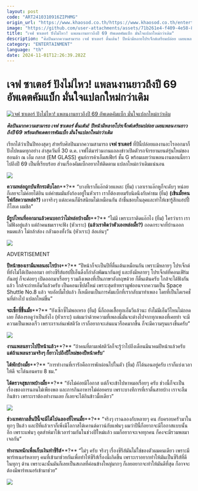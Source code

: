 ```yaml
---
layout: post
code: "ART2410310916ZIPHMG"
origin_url: "https://www.khaosod.co.th/https://www.khaosod.co.th/entertainment/news_9482944"
image: "https://github.com/user-attachments/assets/71b261e4-f409-4e58-8c64-8967b115a726"
title: "เจฟ ซาเตอร์ ปังไม่ไหว! แพลนงานยาวถึงปี 69 อัพเดตคัมแบ็ก มั่นใจแปลกใหม่กว่าเดิม"
description: "ศิลปินมากความสามารถ เจฟ ซาเตอร์ ตื่นเต้น! ปีหน้ามีหลายโปรเจ็กต์เตรียมปล่อย เผยแพลนงานยาวถึงปี 69 พร้อมอัพเดตการคัมแบ็ก มั่นใจแปลกใหม่กว่าเดิม"
category: "ENTERTAINMENT"
language: "th"
date: 2024-11-01T12:26:39.282Z
---
```


# เจฟ ซาเตอร์ ปังไม่ไหว! แพลนงานยาวถึงปี 69 อัพเดตคัมแบ็ก มั่นใจแปลกใหม่กว่าเดิม

[![เจฟ ซาเตอร์ ปังไม่ไหว! แพลนงานยาวถึงปี 69 อัพเดตคัมแบ็ก มั่นใจแปลกใหม่กว่าเดิม](https://www.khaosod.co.th/wpapp/uploads/2024/10/jeff1.jpg "เจฟ ซาเตอร์ ปังไม่ไหว! แพลนงานยาวถึงปี 69 อัพเดตคัมแบ็ก มั่นใจแปลกใหม่กว่าเดิม")](https://www.khaosod.co.th/wpapp/uploads/2024/10/jeff1.jpg)

_**ศิลปินมากความสามารถ เจฟ ซาเตอร์ ตื่นเต้น! ปีหน้ามีหลายโปรเจ็กต์เตรียมปล่อย เผยแพลนงานยาวถึงปี 69 พร้อมอัพเดตการคัมแบ็ก มั่นใจแปลกใหม่กว่าเดิม**_

เรียกได้ว่าเป็นปีทองสุดๆ สำหรับศิลปินมากความสามารถ **เจฟ ซาเตอร์** ที่ปีนี้ปล่อยผลงานอะไรออกมาก็ปังไปหมดทุกอย่าง ล่าสุดวันที่ 30 ต.ค. เจฟได้มาร่วมงานแถลงข่าวเปิดตัวรถจักรยานยนต์รุ่นใหม่ของฮอนด้า ณ เอ็ม กลาส (EM GLASS) ศูนย์การค้าเอ็มสเฟียร์ ชั้น G พร้อมเผยว่าแพลนงานตอนนี้ยาวไปถึงปี 69 เป็นที่เรียบร้อย ส่วนเรื่องคัมแบ็กอยากให้ติดตาม แปลกใหม่กว่าเดิมแน่นอน

[![](https://www.khaosod.co.th/wpapp/uploads/2024/10/jeff8.jpg)](https://www.khaosod.co.th/wpapp/uploads/2024/10/jeff8.jpg)

**ความหล่อถูกบันทึกระดับโลก****?** “บางทีเราก็แอ๊กด้วยแหละ (ยิ้ม) เวลาเราแอ๊กหูก็จะดับๆ หน่อย ก็เลยจะไม่ค่อยได้ยิน แต่คำชมมันยังก้องอยู่ในหัวเรา เราก็ต้องยอมรับนิดนึงกับคำชม (ยิ้ม) **(เขินมั้ยคนโฟกัสความหล่อ?)** เอาจริงๆ แต่ละคนก็มีรสนิยมไม่เหมือนกัน ถ้าชื่นชอบในลุคและทำให้เขารู้สึกแฮปปี้ ก็โอเค ผมชิล”

**มีรูปไหนที่ออกมาแล้วคนบอกว่าไม่หล่อบ้างมั้ย****?** “ไม่มี เพราะเราติดแอ๊กไง (ยิ้ม) ใครว่าเรา เราไม่ฟังอยู่แล้ว แต่ถ้าคนชมเราจะฟัง (หัวเราะ) **(แล้วเราคิดว่าตัวเองหล่อมั้ย?)** ถอดกระจกที่บ้านออกหมดแล้ว ไม่กล้าส่อง กลัวมองทั้งวัน (หัวเราะ) ล้อเล่นๆ”

[![](https://www.khaosod.co.th/wpapp/uploads/2024/10/jeff6.jpg)](https://www.khaosod.co.th/wpapp/uploads/2024/10/jeff6.jpg)

ADVERTISEMENT

**ปีหน้าของเรามีแพลนอะไรบ้าง****?** “ปีหน้าก็จะเป็นปีที่ตื่นเต้นเหมือนกัน เพราะมีหลายๆ โปรเจ็กต์ที่ยังไม่ได้เปิดออกมา อย่างซีรีส์แฮปปี้เอ็นดิ้งก็กำลังพัฒนากันอยู่ และยังมีหลายๆ โปรเจ็กต์ที่คอนเฟิร์มกันอยู่ ก็จะค่อยๆ เปิดออกมาเรื่อยๆ รวมถึงเพลงที่เป็นภาษาอังกฤษด้วย ก็ตื่นเต้นครับ ใกล้จะได้ฟังกันแล้ว ใกล้จะถ่ายเอ็มวีแล้วครับ เป็นคอนเซ็ปต์ใหม่ เพราะสุดท้ายเรามูฟออนจากความเป็น Space Shuttle No.8 แล้ว จบอัลบั้มไปแล้ว ก็เหมือนเป็นการคัมแบ็กที่เรากลับมาทำเพลง โดยที่เป็นไดเรคชั่นที่ต่างไป แปลกใหม่ขึ้น”



**จะเซ็กซี่ขึ้นมั้ย****?** “ยังเซ็กซี่ไม่พอเหรอ (ยิ้ม) นี่ก็ถอดเสื้อทุกเอ็มวีแล้วนะ ยังไม่มีเอ็มวีไหนไม่ถอดเลย ก็ต้องรอดูว่าเป็นยังไง (หัวเราะ) แต่ผมว่าด้วยความที่เพลงนี้มันจะต่างไปจากทุกเพลงที่เคยทำ จะมีความเป็นเพลงเร็ว เพราะเราเล่นเฟสติวัล เราก็อยากจะเล่นแนวร็อคมากขึ้น ก็จะมีความรุนแรงขึ้นครับ”

[![](https://www.khaosod.co.th/wpapp/uploads/2024/10/jeff5.jpg)](https://www.khaosod.co.th/wpapp/uploads/2024/10/jeff5.jpg)

**งานแพลนยาวไปปีหน้าแล้ว****?** “ถ้าคนที่ตามเฟสติวัลก็จะรู้ว่าไปถึงเดือนมีนาคมปีหน้าแล้วครับ **แต่ถ้าแพลนรวมจริงๆ ก็ยาวไปถึงปีใหม่ของปีหน้าครับ**”

**ได้พักบ้างมั้ย****?** “การทำงานที่เรารักคือการพักผ่อนไปในตัว (ยิ้ม) ก็ได้นอนอยู่ครับ เราก็แบ่งเวลาให้ดี จะได้นอนครบ 8 ชม.”

**ได้ตรวจสุขภาพบ้างมั้ย****?** “ยังไม่ค่อยมีโอกาส แต่ก็จะเข้าไปหาหมอเรื่อยๆ ครับ ช่วงนี้ก็จะเป็นเรื่องของการนอนไม่เพียงพอ และการกินอาหารไม่ค่อยครบ เพราะบางทีการที่เราตื่นสายบ้าง เราจะลืมกินข้าว เพราะเราต้องทำงานเลย ก็เลยจะได้กินข้าวมื้อเดียว”

[![](https://www.khaosod.co.th/wpapp/uploads/2024/10/jeff3.jpg)](https://www.khaosod.co.th/wpapp/uploads/2024/10/jeff3.jpg)

**ช่วงเทศกาลสิ้นปีนี้จะมีได้ไปฉลองที่ไหนมั้ย****?** “จริงๆ เราฉลองกับหลายๆ คน กับครอบครัวมาในทุกๆ ปีแล้ว และปีที่แล้วเราก็เพิ่งมีโอกาสได้เคานต์ดาวน์กับแฟนๆ ผมว่าปีนี้ก็อยากจะมีโอกาสแบบนั้นอีก เพราะแฟนๆ อุตส่าห์มาใช้เวลาร่วมกันในช่วงปีใหม่แล้ว ผมก็อยากจะเจอทุกคน ก็คงจะมีรวมพลมาเจอกัน”

**ทำงานหนักเพื่อเก็บเงินทำซีรีส์****?** “ไม่ๆ ครับ จริงๆ เรื่องซีรีส์มันไม่ใช่ของตัวผมคนเดียว เพราะมีพาร์ทเนอร์หลายๆ คนที่เข้ามาช่วยกันเพื่อทำให้ซีรีส์เรื่องนี้เกิดขึ้น เพราะเราอยากทำให้มันเป็นซีรีส์ที่ดีในทุกๆ ด้าน เพราะฉะนั้นมันก็เลยเป็นสเกลที่ค่อนข้างใหญ่มากๆ ก็เลยอยากจะทำให้มันดีที่สุด ก็อาจจะต้องมีพาร์ทเนอร์เข้ามาช่วย”

[![](https://www.khaosod.co.th/wpapp/uploads/2024/10/jeff7.jpg)](https://www.khaosod.co.th/wpapp/uploads/2024/10/jeff7.jpg)